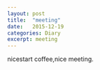 ```yaml
---
layout: post
title:  "meeting"
date:   2015-12-19
categories: Diary
excerpt: meeting
---
```

nicestart coffee,nice meeting.
<br>

